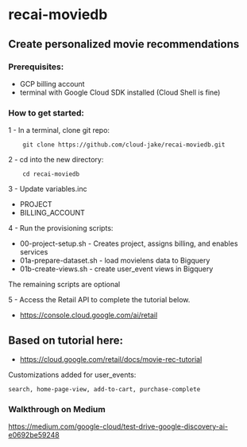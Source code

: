 # recai-moviedb
## Create personalized movie recommendations

### Prerequisites:
- GCP billing account
- terminal with Google Cloud SDK installed (Cloud Shell is fine)

### How to get started:

1 - In a terminal, clone git repo:
```
    git clone https://github.com/cloud-jake/recai-moviedb.git
```

2 - cd into the new directory: 
```
    cd recai-moviedb 
```

3 - Update variables.inc
- PROJECT
- BILLING_ACCOUNT

4 - Run the provisioning scripts:
- 00-project-setup.sh - Creates project, assigns billing, and enables services
- 01a-prepare-dataset.sh - load movielens data to Bigquery
- 01b-create-views.sh - create user_event views in Bigquery
    
The remaining scripts are optional

5 - Access the Retail API to complete the tutorial below.
- https://console.cloud.google.com/ai/retail

## Based on tutorial here:
- https://cloud.google.com/retail/docs/movie-rec-tutorial


Customizations added for user_events: 
```
search, home-page-view, add-to-cart, purchase-complete
```

### Walkthrough on Medium
https://medium.com/google-cloud/test-drive-google-discovery-ai-e0692be59248

